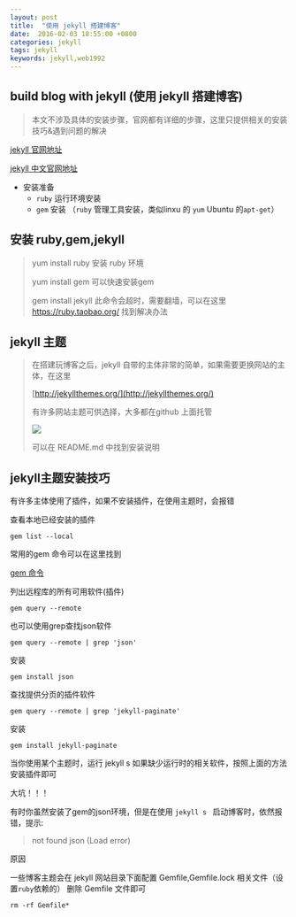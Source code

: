 ```yaml
---
layout: post
title:  "使用 jekyll 搭建博客"
date:  2016-02-03 18:55:00 +0800
categories: jekyll
tags: jekyll
keywords: jekyll,web1992
---
```



## build blog with jekyll (使用 jekyll 搭建博客)

> 本文不涉及具体的安装步骤，官网都有详细的步骤，这里只提供相关的安装技巧&遇到问题的解决

[jekyll 官网地址](http://jekyllrb.com/)

[jekyll 中文官网地址](http://jekyll.bootcss.com/)



* 安装准备
	* `ruby` 运行环境安装
	* `gem` 安装 （`ruby` 管理工具安装，类似linxu 的 `yum` Ubuntu 的`apt-get`）

## 安装 ruby,gem,jekyll

> yum install ruby 安装 ruby  环境
> 
> yum install gem  可以快速安装gem 
> 
> gem install jekyll 此命令会超时，需要翻墙，可以在这里 https://ruby.taobao.org/ 找到解决办法


## jekyll 主题

> 在搭建玩博客之后，jekyll 自带的主体非常的简单，如果需要更换网站的主体，在这里 
> 
> [http://jekyllthemes.org/](http://jekyllthemes.org/)
>
> 有许多网站主题可供选择，大多都在github 上面托管 
> 
> ![](http://i.imgur.com/rfjhQtj.png)
> 
> 可以在 README.md 中找到安装说明

## jekyll主题安装技巧

有许多主体使用了插件，如果不安装插件，在使用主题时，会报错

查看本地已经安装的插件

    gem list --local


常用的gem 命令可以在这里找到

[gem 命令](http://www.cnblogs.com/orez88/articles/1763022.html)

列出远程库的所有可用软件(插件)
 
    gem query --remote

也可以使用grep查找json软件

    gem query --remote | grep 'json' 

安装

    gem install json

查找提供分页的插件软件

    gem query --remote | grep 'jekyll-paginate' 

安装

    gem install jekyll-paginate

当你使用某个主题时，运行 jekyll s 如果缺少运行时的相关软件，按照上面的方法安装插件即可

大坑！！！

有时你虽然安装了gem的json环境，但是在使用 `jekyll s ` 启动博客时，依然报错，提示:

> not found json (Load error)

原因

一些博客主题会在 jekyll 网站目录下面配置 Gemfile,Gemfile.lock 相关文件（设置`ruby`依赖的）
删除 Gemfile 文件即可

    rm -rf Gemfile*
    




